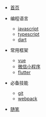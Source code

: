 * [首页](/)

* 编程语言
  * [javascript](/langs/javascript/)
  * [typescript](/langs/typescript/)
  * [dart](/langs/dart/)

* 常用框架
  * [vue](/frameworks/vue/)
  * [微信小程序](/frameworks/miniprogram/)
  * [flutter](/frameworks/flutter/)

* 必备技能
  * [git](/skills/git/)
  * [webpack](/skills/webpack/)

* [随笔](/essays/)